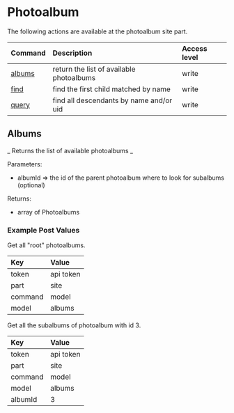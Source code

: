Photoalbum
=====================
The following actions are available at the photoalbum site part.

| Command                            | Description                                    | Access level |
| :--------------------------------- |:---------------------------------------------- |:-------------|
| [albums](#albums)                  | return the list of available photoalbums       | write        |
| [find](#find)                      | find the first child matched by name           | write        |
| [query](#query)                    | find all descendants by name and/or uid        | write        |

## Albums ##
_  Returns the list of available photoalbums  _

Parameters:

- albumId => the id of the parent photoalbum where to look for subalbums (optional)

Returns:

- array of Photoalbums

### Example Post Values ###

Get all "root" photoalbums.

| Key                                | Value                                          |
| :--------------------------------- |:---------------------------------------------- |
| token                              | api token                                      |
| part                               | site                                           |
| command                            | model                                          |
| model                              | albums                                         |

Get all the subalbums of photoalbum with id 3.

| Key                                | Value                                          |
| :--------------------------------- |:---------------------------------------------- |
| token                              | api token                                      |
| part                               | site                                           |
| command                            | model                                          |
| model                              | albums                                         |
| albumId                            | 3                                              |
